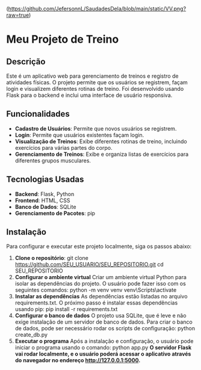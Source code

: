 (https://github.com/JefersonnL/SaudadesDela/blob/main/static/VV.png?raw=true)

# Meu Projeto de Treino

## Descrição

Este é um aplicativo web para gerenciamento de treinos e registro de atividades físicas. O projeto permite que os usuários se registrem, façam login e visualizem diferentes rotinas de treino. Foi desenvolvido usando Flask para o backend e inclui uma interface de usuário responsiva.

## Funcionalidades

- **Cadastro de Usuários**: Permite que novos usuários se registrem.
- **Login**: Permite que usuários existentes façam login.
- **Visualização de Treinos**: Exibe diferentes rotinas de treino, incluindo exercícios para várias partes do corpo.
- **Gerenciamento de Treinos**: Exibe e organiza listas de exercícios para diferentes grupos musculares.

## Tecnologias Usadas

- **Backend**: Flask, Python
- **Frontend**: HTML, CSS
- **Banco de Dados**: SQLite
- **Gerenciamento de Pacotes**: pip

## Instalação

Para configurar e executar este projeto localmente, siga os passos abaixo:

1. **Clone o repositório**:
   git clone https://github.com/SEU_USUARIO/SEU_REPOSITORIO.git
   cd SEU_REPOSITORIO
2. **Configurar o ambiente virtual**
Criar um ambiente virtual Python para isolar as dependências do projeto. O usuário pode fazer isso com os seguintes comandos:
   python -m venv venv
   venv\Scripts\activate
3. **Instalar as dependências**
As dependências estão listadas no arquivo requirements.txt. O próximo passo é instalar essas dependências usando pip:
   pip install -r requirements.txt
4. **Configurar o banco de dados**
O projeto usa SQLite, que é leve e não exige instalação de um servidor de banco de dados. Para criar o banco de dados, pode ser necessário rodar os scripts de configuração:
   python create_db.py
5. **Executar o programa**
Após a instalação e configuração, o usuário pode iniciar o programa usando o comando:
   python app.py
**O servidor Flask vai rodar localmente, e o usuário poderá acessar o aplicativo através do navegador no endereço http://127.0.0.1:5000.**
